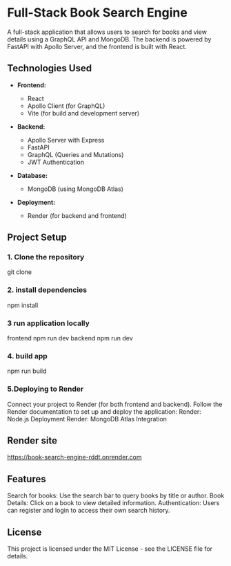 # Full-Stack Book Search Engine

A full-stack application that allows users to search for books and view details using a GraphQL API and MongoDB. The backend is powered by FastAPI with Apollo Server, and the frontend is built with React.

## Technologies Used

- **Frontend:**
  - React
  - Apollo Client (for GraphQL)
  - Vite (for build and development server)

- **Backend:**
  - Apollo Server with Express
  - FastAPI
  - GraphQL (Queries and Mutations)
  - JWT Authentication

- **Database:**
  - MongoDB (using MongoDB Atlas)

- **Deployment:**
  - Render (for backend and frontend)
  
## Project Setup

### 1. Clone the repository
git clone <your-repository-url>
### 2. install dependencies 
npm install
### 3 run application locally
frontend
npm run dev
backend 
npm run dev
### 4. build app
npm run build
### 5.Deploying to Render
Connect your project to Render (for both frontend and backend).
Follow the Render documentation to set up and deploy the application:
Render: Node.js Deployment
Render: MongoDB Atlas Integration

## Render site

https://book-search-engine-rddt.onrender.com

## Features 
Search for books: Use the search bar to query books by title or author.
Book Details: Click on a book to view detailed information.
Authentication: Users can register and login to access their own search history.

## License
This project is licensed under the MIT License - see the LICENSE file for details.
